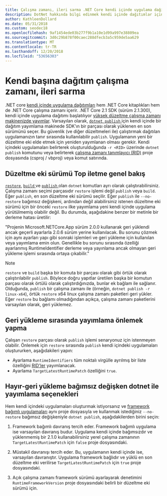 ```yaml
---
title: Çalışma zamanı, ileri sarma .NET Core kendi içinde uygulama dağıtımları için.
description: DotNet hakkında bilgi edinmek kendi içinde dağıtımlar için değişiklikleri yayımlayın.
author: KathleenDollard
ms.date: 05/31/2018
ms.custom: seodec18
ms.openlocfilehash: 9af1454ede03b277f9b1a10e1d99a997e38809ea
ms.sourcegitcommit: 3d0c29b878f00caec288dfecb3a5c959de5aa629
ms.translationtype: MT
ms.contentlocale: tr-TR
ms.lasthandoff: 12/20/2018
ms.locfileid: "53656303"
---
```

# <a name="self-contained-deployment-runtime-roll-forward"></a>Kendi başına dağıtım çalışma zamanı, ileri sarma

.NET core [kendi içinde uygulama dağıtımları](index.md) hem .NET Core kitaplıkları hem de .NET Core çalışma zamanı içerir. .NET Core 2.1 SDK (sürüm 2.1.300), kendi içinde uygulama dağıtımı başlatılıyor [yüksek düzeltme çalışma zamanı makinenizde yayımlar](https://github.com/dotnet/designs/pull/36). Varsayılan olarak, [ `dotnet publish` ](../tools/dotnet-publish.md) için kendi içinde bir dağıtım yayımlama makinede SDK'ın bir parçası olarak yüklenen en son sürümünü seçer. Bu güvenlik (ve diğer düzeltmeleri ile) çalıştırmak dağıtılan uygulamanızın tanır sırasında kullanılabilir `publish`. Uygulamanın yeni bir düzeltme eki elde etmek için yeniden yayımlanan olması gerekir. Kendi içindeki uygulamaları belirterek oluşturulduğunda `-r <RID>` üzerinde `dotnet publish` komutunu veya belirterek [çalışma zamanı tanımlayıcı (RID)](../rid-catalog.md) proje dosyasında (csproj / vbproj) veya komut satırında.

## <a name="patch-version-roll-forward-overview"></a>Düzeltme eki sürümü Top iletme genel bakış

[`restore`](../tools/dotnet-restore.md), [ `build` ](../tools/dotnet-build.md) ve [ `publish` ](../tools/dotnet-publish.md) olan `dotnet` komutları ayrı olarak çalıştırabilirsiniz. Çalışma zamanı seçimi parçasıdır `restore` işlemi değil `publish` veya `build`. Eğer `publish`, en son düzeltme eki sürümü seçilir. Eğer `publish` ile `--no-restore` bağımsız değişkeni, ardından değil alabilirsiniz istenen düzeltme eki sürümü için bir önceki `restore` ilke yayımlama yeni kendi içinde uygulama yürütülmemiş olabilir değil. Bu durumda, aşağıdakine benzer bir metinle bir derleme hatası üretilir:

  "Projenin Microsoft.NETCore.App sürüm 2.0.0 kullanarak geri yüklendi ancak geçerli ayarlarla 2.0.6 sürüm yerine kullanılacak. Bu sorunu çözmek için aynı ayarları yapı gibi sonraki işlemleri ve geri yükleme için kullanılan veya yayımlama emin olun. Genellikle bu sorunu sırasında özelliği ayarlanmış RuntimeIdentifier derleme veya yayınlama ancak olmayan geri yükleme işlemi sırasında ortaya çıkabilir."

> [!NOTE]
> `restore` ve `build` başka bir komuta bir parçası olarak gibi örtük olarak çalıştırılabilir `publish`. Böylece doğru yapıtlar üretilen başka bir komutun parçası olarak örtülü olarak çalıştırdığınızda, bunlar ek bağlam ile sağlanır. Olduğunda, `publish` bir çalışma zamanı ile (örneğin, `dotnet publish -r linux-x64`), örtük `restore` x64 linux çalışma zamanı paketleri geri yükler. Eğer `restore` bu bağlamı olmadığından açıkça, çalışma zamanı paketlerini varsayılan olarak, geri yüklemez.

## <a name="how-to-avoid-restore-during-publish"></a>Geri yükleme sırasında yayımlama önlemek yapma

Çalışan `restore` parçası olarak `publish` işlemi senaryonuz için istenmeyen olabilir. Önlemek için `restore` sırasında `publish` kendi içindeki uygulamaları oluştururken, aşağıdakileri yapın:

* Ayarlama `RuntimeIdentifiers` tüm noktalı virgülle ayrılmış bir liste özelliğini [RID'ler](../rid-catalog.md) yayımlanacak.
* Ayarlama `TargetLatestRuntimePatch` özelliğini `true`.

## <a name="no-restore-argument-with-dotnet-publish-options"></a>Hayır-geri yükleme bağımsız değişken dotnet ile yayımlama seçenekleri

Hem kendi içindeki uygulamaları oluşturmak istiyorsanız ve [framework bağımlı uygulamaları](index.md) aynı proje dosyasıyla ve kullanmak istediğiniz `--no-restore` bağımsız değişkeniyle `dotnet publish`, aşağıdakilerden birini seçin:

1. Framework bağımlı davranış tercih eder. Framework bağımlı uygulama ise varsayılan davranış budur. Uygulama kendi içinde bağımsızdır ve yüklenmemiş bir 2.1.0 kullanabilirsiniz yerel çalışma zamanının `TargetLatestRuntimePatch` için `false` proje dosyasındaki.

2. Müstakil davranışı tercih eder. Bu, uygulamanın kendi içinde ise, varsayılan davranıştır. Uygulama framework bağlıdır ve yüklü en son düzeltme eki verilirse `TargetLatestRuntimePatch` için `true` proje dosyasındaki.

3. Açık çalışma zamanı framework sürümü ayarlayarak denetimini `RuntimeFrameworkVersion` proje dosyasındaki belirli bir düzeltme eki sürümü için.
